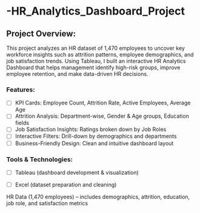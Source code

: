 # -HR_Analytics_Dashboard_Project

## Project Overview:

This project analyzes an HR dataset of 1,470 employees to uncover key workforce insights such as attrition patterns, employee demographics, and job satisfaction trends. Using Tableau, I built an interactive HR Analytics Dashboard that helps management identify high-risk groups, improve employee retention, and make data-driven HR decisions.

### Features:

- [ ] KPI Cards: Employee Count, Attrition Rate, Active Employees, Average Age
- [ ] Attrition Analysis: Department-wise, Gender & Age groups, Education fields
- [ ] Job Satisfaction Insights: Ratings broken down by Job Roles
- [ ] Interactive Filters: Drill-down by demographics and departments
- [ ] Business-Friendly Design: Clean and intuitive dashboard layout

### Tools & Technologies:

- [ ] Tableau (dashboard development & visualization)
- [ ] Excel (dataset preparation and cleaning)


HR Data (1,470 employees) – includes demographics, attrition, education, job role, and satisfaction metrics
